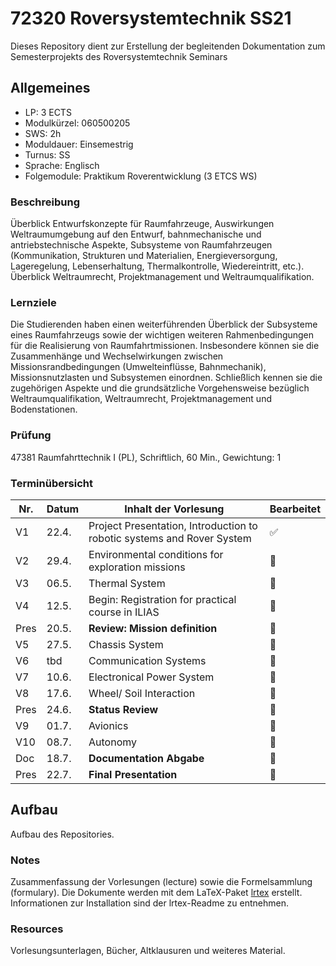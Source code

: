 # 72320 Roversystemtechnik SS21

Dieses Repository dient zur Erstellung der begleitenden Dokumentation zum Semesterprojekts des Roversystemtechnik Seminars 

## Allgemeines

* LP: 3 ECTS
* Modulkürzel: 060500205
* SWS: 2h
* Moduldauer: Einsemestrig
* Turnus: SS
* Sprache: Englisch
* Folgemodule: Praktikum Roverentwicklung (3 ETCS WS)

### Beschreibung

Überblick Entwurfskonzepte für Raumfahrzeuge, Auswirkungen Weltraumumgebung auf den Entwurf, bahnmechanische und antriebstechnische Aspekte, Subsysteme von Raumfahrzeugen (Kommunikation, Strukturen und Materialien, Energieversorgung, Lageregelung, Lebenserhaltung, Thermalkontrolle, Wiedereintritt, etc.).
Überblick Weltraumrecht, Projektmanagement und Weltraumqualifikation.

### Lernziele

Die Studierenden haben einen weiterführenden Überblick der Subsysteme eines Raumfahrzeugs sowie der wichtigen weiteren Rahmenbedingungen für die Realisierung
von Raumfahrtmissionen.
Insbesondere können sie die Zusammenhänge und Wechselwirkungen zwischen Missionsrandbedingungen (Umwelteinflüsse, Bahnmechanik), Missionsnutzlasten und Subsystemen einordnen.
Schließlich kennen sie die zugehörigen Aspekte und die grundsätzliche Vorgehensweise bezüglich Weltraumqualifikation, Weltraumrecht, Projektmanagement und Bodenstationen.

### Prüfung

47381 Raumfahrttechnik I (PL), Schriftlich, 60 Min., Gewichtung: 1

### Terminübersicht

Nr. | Datum | Inhalt der Vorlesung                                      | Bearbeitet
----|-------|-----------------------------------------------------------|------------------
V1  | 22.4. | Project Presentation, Introduction to robotic systems and Rover System       | :white_check_mark:
V2  | 29.4. | Environmental conditions for exploration missions         | :white_square_button:
V3  | 06.5. | Thermal System                                            | :white_square_button:
V4  | 12.5. | Begin: Registration for practical course in ILIAS         | :white_square_button:
Pres  | 20.5. | **Review: Mission definition**                                | :white_square_button:
V5  | 27.5. | Chassis System                                            | :white_square_button:
V6  | tbd   | Communication Systems                                     | :white_square_button:
V7  | 10.6. | Electronical Power System                                 | :white_square_button:
V8  | 17.6. | Wheel/ Soil Interaction                                   | :white_square_button:
Pres | 24.6. | **Status Review**                                             | :white_square_button:
V9 | 01.7. | Avionics                                                  | :white_square_button:
V10 | 08.7. | Autonomy                                                  | :white_square_button:
Doc | 18.7. | **Documentation Abgabe**                                      | :white_square_button:
Pres | 22.7. | **Final Presentation**                                        | :white_square_button:


## Aufbau

Aufbau des Repositories.

### Notes

Zusammenfassung der Vorlesungen (lecture) sowie die Formelsammlung (formulary).
Die Dokumente werden mit dem LaTeX-Paket [lrtex](https://github.com/raverank/lrtex) erstellt.
Informationen zur Installation sind der lrtex-Readme zu entnehmen.

### Resources

Vorlesungsunterlagen, Bücher, Altklausuren und weiteres Material.
